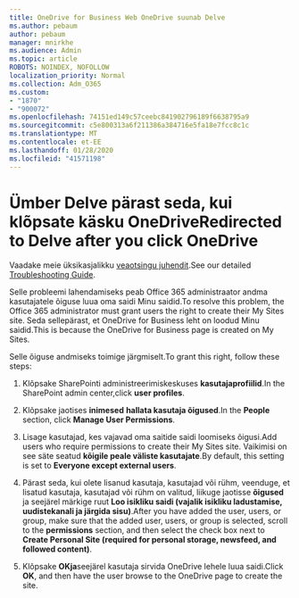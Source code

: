 ```yaml
---
title: OneDrive for Business Web OneDrive suunab Delve
ms.author: pebaum
author: pebaum
manager: mnirkhe
ms.audience: Admin
ms.topic: article
ROBOTS: NOINDEX, NOFOLLOW
localization_priority: Normal
ms.collection: Adm_O365
ms.custom:
- "1870"
- "900072"
ms.openlocfilehash: 74151ed149c57ceebc841902796189f6638795a9
ms.sourcegitcommit: c5e800313a6f211386a384716e5fa18e7fcc8c1c
ms.translationtype: MT
ms.contentlocale: et-EE
ms.lasthandoff: 01/28/2020
ms.locfileid: "41571198"
---
```

# <a name="redirected-to-delve-after-you-click-onedrive"></a><span data-ttu-id="3b607-102">Ümber Delve pärast seda, kui klõpsate käsku OneDrive</span><span class="sxs-lookup"><span data-stu-id="3b607-102">Redirected to Delve after you click OneDrive</span></span>

<span data-ttu-id="3b607-103">Vaadake meie üksikasjalikku [veaotsingu juhendit](https://docs.microsoft.com/sharepoint/support/sites/troubleshooting-guide-for-sites-stopped-at-provisioning).</span><span class="sxs-lookup"><span data-stu-id="3b607-103">See our detailed [Troubleshooting Guide](https://docs.microsoft.com/sharepoint/support/sites/troubleshooting-guide-for-sites-stopped-at-provisioning).</span></span>

<span data-ttu-id="3b607-104">Selle probleemi lahendamiseks peab Office 365 administraator andma kasutajatele õiguse luua oma saidi Minu saidid.</span><span class="sxs-lookup"><span data-stu-id="3b607-104">To resolve this problem, the Office 365 administrator must grant users the right to create their My Sites site.</span></span> <span data-ttu-id="3b607-105">Seda sellepärast, et OneDrive for Business leht on loodud Minu saidid.</span><span class="sxs-lookup"><span data-stu-id="3b607-105">This is because the OneDrive for Business page is created on My Sites.</span></span>

<span data-ttu-id="3b607-106">Selle õiguse andmiseks toimige järgmiselt.</span><span class="sxs-lookup"><span data-stu-id="3b607-106">To grant this right, follow these steps:</span></span>

1. <span data-ttu-id="3b607-107">Klõpsake SharePointi administreerimiskeskuses **kasutajaprofiilid**.</span><span class="sxs-lookup"><span data-stu-id="3b607-107">In the SharePoint admin center,click **user profiles**.</span></span>

2. <span data-ttu-id="3b607-108">Klõpsake jaotises **inimesed** **hallata kasutaja õigused**.</span><span class="sxs-lookup"><span data-stu-id="3b607-108">In the **People** section, click **Manage User Permissions**.</span></span>

3. <span data-ttu-id="3b607-109">Lisage kasutajad, kes vajavad oma saitide saidi loomiseks õigusi.</span><span class="sxs-lookup"><span data-stu-id="3b607-109">Add users who require permissions to create their My Sites site.</span></span> <span data-ttu-id="3b607-110">Vaikimisi on see säte seatud **kõigile peale väliste kasutajate**.</span><span class="sxs-lookup"><span data-stu-id="3b607-110">By default, this setting is set to **Everyone except external users**.</span></span>

4. <span data-ttu-id="3b607-111">Pärast seda, kui olete lisanud kasutaja, kasutajad või rühm, veenduge, et lisatud kasutaja, kasutajad või rühm on valitud, liikuge jaotisse **õigused** ja seejärel märkige ruut **Loo isikliku saidi (vajalik isikliku ladustamise, uudistekanali ja järgida sisu)**.</span><span class="sxs-lookup"><span data-stu-id="3b607-111">After you have added the user, users, or group, make sure that the added user, users, or group is selected, scroll to the **permissions** section, and then select the check box next to **Create Personal Site (required for personal storage, newsfeed, and followed content)**.</span></span>

5. <span data-ttu-id="3b607-112">Klõpsake **OKja**seejärel kasutaja sirvida OneDrive lehele luua saidi.</span><span class="sxs-lookup"><span data-stu-id="3b607-112">Click **OK**, and then have the user browse to the OneDrive page to create the site.</span></span>
